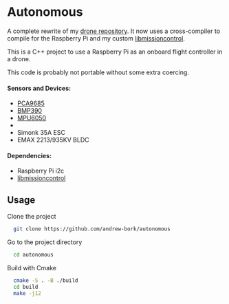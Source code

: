 
# Autonomous

A complete rewrite of my [drone repository](https://github.com/andrew-bork/drone). It now uses a cross-compiler to compile for the Raspberry Pi and my custom [libmissioncontrol](https://github.com/andrew-bork/lib-Mission-Control).

This is a C++ project to use a Raspberry Pi as an onboard flight controller in a drone. 

This code is probably not portable without some extra coercing.

#### Sensors and Devices:

- [PCA9685](https://www.adafruit.com/product/815)
- [BMP390](https://www.bosch-sensortec.com/products/environmental-sensors/pressure-sensors/bmp390/)
- [MPU6050](https://www.sparkfun.com/products/11028)
- 
- Simonk 35A ESC
- EMAX 2213/935KV BLDC

#### Dependencies:
- Raspberry Pi i2c
- [libmissioncontrol](https://github.com/andrew-bork/lib-Mission-Control)
## Usage

Clone the project

```bash
  git clone https://github.com/andrew-bork/autonomous
```

Go to the project directory

```bash
  cd autonomous
```

Build with Cmake

```bash
  cmake -S . -B ./build
  cd build
  make -j12
```

